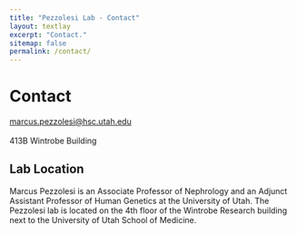 ```yaml
---
title: "Pezzolesi Lab - Contact"
layout: textlay
excerpt: "Contact."
sitemap: false
permalink: /contact/
---
```


# Contact

marcus.pezzolesi@hsc.utah.edu
<br/>
<br/>
413B Wintrobe Building

## Lab Location

Marcus Pezzolesi is an Associate Professor of Nephrology and an Adjunct Assistant Professor of Human Genetics at the University of Utah. The Pezzolesi lab is located on the 4th floor of the Wintrobe Research building next to the University of Utah School of Medicine.

